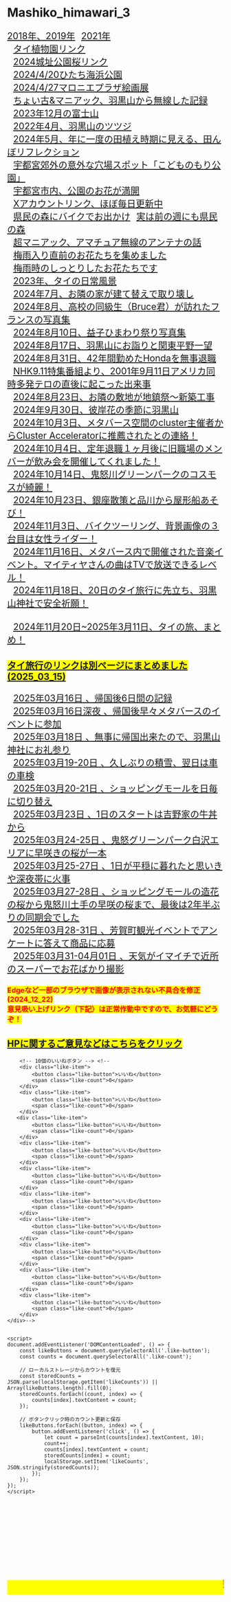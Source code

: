 # Mashiko_himawari_3

<html lang="ja">
 <head>
  <meta charset="utf-8" />
  <meta name="viewport" content="width=device-width, initial-scale=1.0"> 

<style type="text/css">

  p {
color: #fffafa;
font-size: 1.5em;
 }
<!--
 .red {color:#ff0000;}
 .grey {color:#999999;}
 .snow {color:#fffafa;}
 .yellow {color:#ff0000; background:#ffff00;}
 .blue {color:#0000ff;}
 .white {color:#ffffff; blinking;}
 .waku {border:2px dotted #99cc66;
　　　　　　line-height: 200%;
　　　　　　padding: 10px;}
 -->
	
 #preview{
	position: relative;
	border: 3px solid #333;
	background: #444;
	padding: 5px;
	display: none;
	color: #FFF;
	text-align: center;
}

@media	screen and (min-width: 540px),
	screen and (orientation: landscape) {
   p.note { display: none; }
}

#wrap {background:none} /*PC用の背景はオフ*/
body::before {
  content:"";
  display:block;
  position:fixed;
  top:0;
  left:0;
  z-index:-1;
  width:100%;
  height:100vh;
  background:url(https://torokoid.github.io/Mashiko_himawari_3/20230812_017.JPG) center/cover no-repeat; /*fixedをトル！*/
  -webkit-background-size:cover;/*Android4*/
  }


    <title>いいねボタン</title>

        .like-container {
            display: flex;
            flex-direction: column;
            align-items: flex-start;
            gap: 10px; /* ボタン間のスペース */
        }

        .like-item {
            display: flex;
            align-items: center;
        }

        .like-button {
            padding: 5px 10px;
            background-color: #007bff;
            color: white;
            border: none;
            border-radius: 5px;
            cursor: pointer;
        }

        .like-button:hover {
            background-color: #0056b3;
        }

        .like-count {
            margin-left: 10px;
        }

</style>

<link href="https://cdnjs.cloudflare.com/ajax/libs/lightbox2/2.7.1/css/lightbox.css" rel="stylesheet">
 
</head>
<body>

<p class="note">
  モバイル端末をお使いの場合は、画面を横向きにすると
  より見やすくご覧頂けます。
</p>

<div style="background-color:rgb(255,255,255,0.5);">
<p class="topicpath"><a href="https://torokoid.github.io/mashiko_himawari/">2018年、2019年</a>><a href="https://torokoid.github.io/mashiko_himawari_2/">2021年</a>>2023年<br>><a href="https://torokoid.github.io/2024Jan_Thailand__7/">タイ植物園リンク</a><br>><a href="https://torokoid.github.io/2024_Sakura/" target="_blank">2024城址公園桜リンク</a><br>><a href="https://torokoid.github.io/2024_hitachi_kaihin/" target="_blank">2024/4/20ひたち海浜公園</a><br>><a href="https://torokoid.github.io/2024Apr_Maronie/" target="_blank">2024/4/27マロニエプラザ絵画展</a><br>><a href="https://torokoid.github.io/hagurosan/" target="_blank">ちょい古&マニアック、羽黒山から無線した記録</a><br>><a href="https://torokoid.github.io/mt_fuji/" target="_blank">2023年12月の富士山</a><br>><a href="https://torokoid.github.io/hagurosan2/" target="_blank">2022年4月、羽黒山のツツジ</a><br>><a href="https://torokoid.github.io/2024May_tanboref/" target="_blank">2024年5月、年に一度の田植え時期に見える、田んぼリフレクション</a><br>><a href="https://torokoid.github.io/kodomonomori/" target="_blank">宇都宮郊外の意外な穴場スポット「こどものもり公園」</a><br>><a href="https://torokoid.github.io/park-s-flower/" target="_blank">宇都宮市内、公園のお花が満開</a><br>><a href="https://twitter.com/sajyan" target="_blank">Xアカウントリンク、ほぼ毎日更新中</a><br>><a href="https://torokoid.github.io/2024May25_kenmin/" target="_blank">県民の森にバイクでお出かけ</a>><a href="https://torokoid.github.io/2024May_Kenmin_forest/" target="_blank">実は前の週にも県民の森</a><br>><a href="https://torokoid.github.io/20240526_HF_ant/" target="_blank">超マニアック、アマチュア無線のアンテナの話</a><br>><a href="https://torokoid.github.io/20240622_flower/" target="_blank">梅雨入り直前のお花たちを集めました</a><br>><a href="https://torokoid.github.io/20240630_flower/" target="_blank">梅雨時のしっとりしたお花たちです</a><br>><a href="https://torokoid.github.io/2023_thailand/" target="_blank">2023年、タイの日常風景</a><br>><a href="https://torokoid.github.io/2024Jul_tatekae/" target="_blank">2024年7月、お隣の家が建て替えで取り壊し</a><br>><a href="https://torokoid.github.io/2024_paris11/" target="_blank">2024年8月、高校の同級生（Bruce君）が訪れたフランスの写真集</a><br>><a href="https://torokoid.github.io/Mashiko_himawari_4/" target="_blank">2024年8月10日、益子ひまわり祭り写真集</a><br>><a href="https://torokoid.github.io/20240817_hagurosan/" target="_blank">2024年8月17日、羽黒山にお詣りと関東平野一望</a><br>><a href="https://torokoid.github.io/2023_thailand/" target="_blank">2024年8月31日、42年間勤めたHondaを無事退職</a><br>><a href="https://torokoid.github.io/after_911/" target="_blank">NHK9.11特集番組より、2001年9月11日アメリカ同時多発テロの直後に起こった出来事</a><br>><a href="https://torokoid.github.io/2024Aug_tatekae3/" target="_blank">2024年8月23日、お隣の敷地が地鎮祭〜新築工事</a><br>><a href="https://torokoid.github.io/20240930_hagurosan/" target="_blank">2024年9月30日、彼岸花の季節に羽黒山</a><br>><a href="https://torokoid.github.io/20241003_cluster/" target="_blank">2024年10月3日、メタバース空間のcluster主催者からCluster Acceleratorに推薦されたとの連絡！</a><br>><a href="https://torokoid.github.io/20241004_fukuwauchi/" target="_blank">2024年10月4日、定年退職１ヶ月後に旧職場のメンバーが飲み会を開催してくれました！</a><br>><a href="https://torokoid.github.io/2024Oct14_cosmos/" target="_blank">2024年10月14日、鬼怒川グリーンパークのコスモスが綺麗！</a><br>><a href="https://torokoid.github.io/2024Oct23_85Kenyuukai/" target="_blank">2024年10月23日、銀座散策と品川から屋形船あそび！</a><br>><a href="https://torokoid.github.io/20241103_Ibaraki_bike/" target="_blank">2024年11月3日、バイクツーリング、背景画像の３台目は女性ライダー！</a><br>><a href="https://torokoid.github.io/20241116_ClusteMBG-6-/" target="_blank">2024年11月16日、メタバース内で開催された音楽イベント。マイティヤさんの曲はTVで放送できるレベル！</a><br>><a href="https://torokoid.github.io/20241118_hagurosan/" target="_blank">2024年11月18日、20日のタイ旅行に先立ち、羽黒山神社で安全祈願！</a><br><br>><a href="https://torokoid.github.io/20241120-20250311_Thailand/" target="_blank">2024年11月20日~2025年3月11日、タイの旅、まとめ！</a></p></div>

<!--
><a href="https://torokoid.github.io/20241120_bangkok/" target="_blank">2024年11月20日、宇都宮からマロニエバスで成田に移動、バンコクから北部チェンライまでの旅！</a><br>><a href="https://torokoid.github.io/20241129_KunFhone_Wedding/" target="_blank">2024年11月29日、ドイツ人男性と現地人女性の結婚式に出席</a><br>><a href="https://torokoid.github.io/20241130_chiangrai/" target="_blank">2024年11月30日 、チェンライ近郊にスイミングプール見つけました</a><br>><a href="https://torokoid.github.io/20241202_chiangrai/" target="_blank">2024/11/29〜12/02 、チェンライ近郊の散策状況</a><br>><a href="https://torokoid.github.io/20241204_chiangrai/" target="_blank">2024/12/03〜12/04 、チェンライで過ごす日々のまとめ</a><br>><a href="https://torokoid.github.io/20241207_chiangrai/" target="_blank">2024/12/05〜12/07 、チェンライ周辺のお花などまとめました</a><br>><a href="https://torokoid.github.io/20241209_chiangrai/" target="_blank">2024/12/08〜12/09 、チェンライ、日常の一コマ</a><br>><a href="https://torokoid.github.io/20241210_chiangrai/" target="_blank">2024/12/10 、チェンライ郊外、メーチャン、チャンチャワー町の市場</a><br>><a href="https://torokoid.github.io/20241213_chiangrai/" target="_blank">2024/12/13 、メーチャン中心部で毎週金曜日に開催される巨大市場</a><br>><a href="https://torokoid.github.io/20241215_chiangrai/" target="_blank">2024/12/15 、メーチャン市街から西に5分ほど行ったところにあるパトゥーン温泉</a><br>><a href="https://torokoid.github.io/20241216_chiangrai/" target="_blank">2024/12/16 、チェンライ近郊の大規模ショッピングモールを２店はしご</a><br>><a href="https://torokoid.github.io/20241219_chiangrai/" target="_blank">2024/12/19 、タイ渡航５週目になったのを機に、４週目までのお花画像まとめ</a><br>><a href="https://torokoid.github.io/20241220_chiangrai/" target="_blank">2024/12/20 、収穫されたカカオの実を天日干しなど</a><br>><a href="https://torokoid.github.io/20241223_chiangrai/" target="_blank">2024/12/23 、南国の夕焼け空と入道雲を集めました(30Dec:グラデーションが綺麗に見えるように画像解像度をアップ)</a><br>><a href="https://torokoid.github.io/20241224_chiangrai/" target="_blank">2024/12/24 、日本とは違うタイの特徴的なところを何点かまとめました</a><br>><a href="https://torokoid.github.io/20241226_chiangrai/" target="_blank">2024/12/26 、地方のごく一般的な集落で、年に一回開催されるローカルなお祭り</a><br>><a href="https://torokoid.github.io/20241227_chiangrai/" target="_blank">2024/12/27 、タイ北部の植物園を観光</a><br>><a href="https://torokoid.github.io/20241227_chiangrai_home/" target="_blank">2024/12/27お昼 、タイ地方都市の一般的なご家庭を訪問</a><br>><a href="https://torokoid.github.io/20241230_chiangrai/" target="_blank">2024/12/30 、さすがタイ、プール付きのレストランがありました</a><br>><a href="https://torokoid.github.io/20241231_chiangrai/" target="_blank">2024/12/31 、大晦日に、やや細かい現地情報</a><br>><a href="https://torokoid.github.io/20250101_chiangrai/" target="_blank">2025/01/01 、年末からお正月にかけてのタイのお空は賑やか！</a><br>><a href="https://torokoid.github.io/20250102_chiangrai/" target="_blank">2025/01/02 、タイのお正月は1日で終わり、2日は以前天日干しにしたカカオを収穫！</a><br>><a href="https://torokoid.github.io/20250103_chiangrai/" target="_blank">2025/01/03 、庭木に咲いたお花の蜜集めで蝶々と蜜蜂が集まりました</a><br>><a href="https://torokoid.github.io/20250104_chiangrai/" target="_blank">2025/01/04 、この時期の綺麗な夕暮れグラデーションなど</a><br>><a href="https://torokoid.github.io/20250105_chiangrai/" target="_blank">2025/01/05 、庭の鶏にヒナがかえって総勢20羽の子育てがスタート</a><br>><a href="https://torokoid.github.io/20250106_chiangrai/" target="_blank">2025/01/06 、ニワトリの大家族をかごから引っ越しする小屋の建築</a><br>><a href="https://torokoid.github.io/20250107_chiangrai/" target="_blank">2025/01/07 、仏教国タイの特徴的な部分をピックアップ</a><br>><a href="https://torokoid.github.io/20250108_chiangrai/" target="_blank">2025/01/08 、大学校内の道路を使った毎週水曜開催の市場を訪問</a><br>><a href="https://torokoid.github.io/20250109_chiangrai/" target="_blank">2025/01/09 、ショッピングモールで地域振興のイベントを見学</a><br>><a href="https://torokoid.github.io/20250110_chiangrai/" target="_blank">2025/01/10 、ショッピングモール内、スーパーや周辺の状況など</a><br>><a href="https://torokoid.github.io/20250111_chiangrai/" target="_blank">2025/01/11 、寒くなったので温泉、施設の噴水に虹がかかりました</a><br>><a href="https://torokoid.github.io/20250112_chiangrai/" target="_blank">2025/01/12 、どこにも出かけなかったので身の回りの画像集</a><br>><a href="https://torokoid.github.io/20250113_chiangrai/" target="_blank">2025/01/13 、VISA延長の手続きで町役場と入管を奔走</a><br>><a href="https://torokoid.github.io/20250114_chiangrai/" target="_blank">2025/01/14 、知り合いのお宅でお昼をいただきました</a><br>><a href="https://torokoid.github.io/20250115_chiangrai/" target="_blank">2025/01/15 、2日連続の手作り料理、その後は足湯でまったり</a><br>><a href="https://torokoid.github.io/20250116_chiangrai/" target="_blank">2025/01/16 、子供の相手したりお花眺めてたら、今日もお昼あるよ！と電話</a><br>><a href="https://torokoid.github.io/20250117_chiangrai/" target="_blank">2025/01/17 、朝のお月様から夜にかけての満天の星空まで</a><br>><a href="https://torokoid.github.io/20250118_chiangrai/" target="_blank">2025/01/18 、10日ぶりのプール、朝の月は欠けてゆき、夜には満天の星空</a><br>><a href="https://torokoid.github.io/20250119_chiangrai/" target="_blank">2025/01/19 、じゃれつく猫から、街の映像まで</a><br>><a href="https://torokoid.github.io/20250120_chiangrai/" target="_blank">2025/01/20 、タイにいるのに、Net遊び</a><br>><a href="https://torokoid.github.io/20250121_chiangrai/" target="_blank">2025/01/21 、いつもの平穏な1日かと思いきや・・・</a><br>><a href="https://torokoid.github.io/20250122_chiangrai/" target="_blank">2025/01/22 、平穏な1日、遺品のPC修理などして、最後は市場でお買い物</a><br>><a href="https://torokoid.github.io/20250123_chiangrai/" target="_blank">2025/01/23 、修理したPCで映画鑑賞して最後は満点の星空</a><br>><a href="https://torokoid.github.io/20250124_chiangrai/" target="_blank">2025/01/24 、先日亡くなった故人の散骨から夕焼けグラデーションまで</a><br>><a href="https://torokoid.github.io/20250125_chiangrai/" target="_blank">2025/01/25 、庭の鳥たちを眺めて、いつものプールへ、最後は夕焼けグラデーション</a><br>><a href="https://torokoid.github.io/20250126_chiangrai/" target="_blank">2025/01/26 、月はかなり細いので夜明け前に撮影、猫ちゃんシャンプーして最後は夕焼けグラデーション</a><br>><a href="https://torokoid.github.io/20250127_chiangrai/" target="_blank">2025/01/27 、朝から物干しキャリアの組み立て、一日中曇りでお花と動物のお世話で終了</a><br>><a href="https://torokoid.github.io/20250128_chiangrai/" target="_blank">2025/01/28 、朝焼けの空が復活、HPの改修依頼が舞い込みひと段落して庭のお花</a><br>><a href="https://torokoid.github.io/20250129_chiangrai/" target="_blank">2025/01/29 、朝は曇り空、お坊さんが5人も来て故人の供養、アヒルのヒナは無事家族に合流</a><br>><a href="https://torokoid.github.io/20250130_chiangrai/" target="_blank">2025/01/30 、日章旗のような朝日でスタート、アヒルのヒナを保護した後はプールと買い物</a><br>><a href="https://torokoid.github.io/20250131_chiangrai/" target="_blank">2025/01/31 、親戚にお昼をご馳走になり、日が暮れると細い月が綺麗</a><br>><a href="https://torokoid.github.io/20250201_chiangrai/" target="_blank">2025/02/01 、日の出前の空で夏の星座観察、いつもの大学でプールなど</a><br>><a href="https://torokoid.github.io/20250202_chiangrai/" target="_blank">2025/02/02 、日の出前の北斗七星から、親戚宅でお昼など</a><br>><a href="https://torokoid.github.io/20250203_chiangrai/" target="_blank">2025/02/03 、チェンマイから来たお客さんとお昼ご飯、その後はプール</a><br>><a href="https://torokoid.github.io/20250204_chiangrai/" target="_blank">2025/02/04 、夜明け前に星空撮ったらまた寝坊、最後は市場で買い出しして終了</a><br>><a href="https://torokoid.github.io/20250205_chiangrai/" target="_blank">2025/02/05 、雲の隙間から朝焼けの光、親戚宅でお昼をいただき役場で諸手続き</a><br>><a href="https://torokoid.github.io/20250206_chiangrai/" target="_blank">2025/02/06 、朝日の中で野鳥の鳴き声、メーチャンの街の同じ役場で昨日の続き</a><br>><a href="https://torokoid.github.io/20250207_chiangrai/" target="_blank">2025/02/07 、久々に朝焼けに間に合い、午後はいつものプールで最後は夕焼け</a><br>><a href="https://torokoid.github.io/20250208_chiangrai/" target="_blank">2025/02/08 、綺麗な朝焼けで始まり、ちびっ子のお相手と庭の鳥やお花で1日が暮れました</a><br>><a href="https://torokoid.github.io/20250209_chiangrai/" target="_blank">2025/02/09 、深夜の月撮影で始まり、いつもの親戚宅でお昼</a><br>><a href="https://torokoid.github.io/20250210_chiangrai/" target="_blank">2025/02/10 、ChiangRai ChiangMaiの片道4時間を往復<marquee behavior="left">02/10記事に画像説明文字追記(15Feb)</marquee></a><br>><a href="https://torokoid.github.io/20250211_chiangrai/" target="_blank">2025/02/11 、VISAの延長でラオスに越境</a><br>><a href="https://torokoid.github.io/20250212_chiangrai/" target="_blank">2025/02/12 、ラオス滞在2日目、朝からお寺のイベントを見学</a><br>><a href="https://torokoid.github.io/20250213_chiangrai/" target="_blank">2025/02/13 、ラオスに２泊してタイに戻ると、VISAが２ヶ月と10日延長されました</a><br>><a href="https://torokoid.github.io/20250214_chiangrai/" target="_blank">2025/02/14 、メーチャンの朝焼けからいつものプール、最後は夕焼け</a><br>><a href="https://torokoid.github.io/20250215_chiangrai/" target="_blank">2025/02/15 、久々のプールで疲れて起きられず、ゆっくりしてたらチョコメーカーのテイスターで味見</a><br>><a href="https://torokoid.github.io/20250216_chiangrai/" target="_blank">2025/02/16 、メーチャンでの日常が再開、近所を徒歩で散策しました</a><br>><a href="https://torokoid.github.io/20250217_chiangrai/" target="_blank">2025/02/17 、平凡な日常の中で、自動水やり器の作成。夕暮れは久々の紫グラデーション</a><br>><a href="https://torokoid.github.io/20250218_chiangrai/" target="_blank">2025/02/18 、買い物していつものプール、火曜木曜、限定開催の市場で尼僧さん目撃</a><br>><a href="https://torokoid.github.io/20250219_chiangrai/" target="_blank">2025/02/19 、メーチャンの街中でバイク観察、夕焼けはオレンジでした。最後はネットクリエータ「まいてゃ」さんの曲</a><br>><a href="https://torokoid.github.io/20250220_chiangrai/" target="_blank">2025/02/20 、夜明け前の星空撮影からご近所のお花、夕焼けは紫グラデーション</a><br>><a href="https://torokoid.github.io/20250221_chiangrai/" target="_blank">2025/02/21 、前日失敗した北極星の撮影から、道路工事と夕焼けグラデーション</a><br>><a href="https://torokoid.github.io/20250222_chiangrai/" target="_blank">2025/02/22 、ほとんどで歩かずにメタバースと無線で過ごす一日</a><br>><a href="https://torokoid.github.io/20250223_chiangrai/" target="_blank">2025/02/23 、扇風機修理して、プールの横でアスレチック</a><br>><a href="https://torokoid.github.io/20250224_chiangrai/" target="_blank">2025/02/24 、曇りがちな一日、メーチャンの街で役場など訪問</a><br>><a href="https://torokoid.github.io/20250225_chiangrai/" target="_blank">2025/02/25 、道路工事が一斉にスタート、市場で盲人に寄付してその後はショッピングモールに</a><br>><a href="https://torokoid.github.io/20250226_chiangrai/" target="_blank">2025/02/26 、満開の蘭からプールのサルビア、最後は夕焼けグラデーション</a><br>><a href="https://torokoid.github.io/20250227_chiangrai/" target="_blank">2025/02/27 、チェンライの街で山岳民族資料館を見学など</a><br>><a href="https://torokoid.github.io/20250228_chiangrai/" target="_blank">2025/02/28 、チェンライからバンコクに移動</a><br>><a href="https://torokoid.github.io/20250301_phattaya/" target="_blank">2025/03/01 、バンコクに一泊してパッタヤーに移動</a><br>><a href="https://torokoid.github.io/20250302_phattaya/" target="_blank">2025/03/02 、パタヤ2日目は市内のレストランとデザートのお店</a><br>><a href="https://torokoid.github.io/20250303_phattaya/" target="_blank">2025/03/03 、パタヤ3日目は知り合いたちと市内レストラン</a><br>><a href="https://torokoid.github.io/20250304_phattaya/" target="_blank">2025/03/04 、パタヤ4日目は宿泊場所の施設で遊びます</a><br>><a href="https://torokoid.github.io/20250305_phattaya/" target="_blank">2025/03/05 、パタヤ5日目は市内のショッピングモール</a><br>><a href="https://torokoid.github.io/20250306_phattaya/" target="_blank">2025/03/06 、パタヤからバンコクに移動して市内のショッピングモール</a><br>><a href="https://torokoid.github.io/20250307_bangkok/" target="_blank">2025/03/07 、バンコクのショッピングモールで音楽イベント</a><br>><a href="https://torokoid.github.io/20250308_bangkok/" target="_blank">2025/03/08 、2日続けて同じショッピングモール</a><br>><a href="https://torokoid.github.io/20250309_bangkok/" target="_blank">2025/03/09 、バンコク4日目は近所を散策</a><br>><a href="https://torokoid.github.io/20250310_bangkok/" target="_blank">2025/03/10 、バンコク5日目は深夜便で日本に帰国、お昼の12時過ぎに宇都宮着でした(タイ旅行シリーズは終了です)</a>-->


<h2><span class="yellow"><a href="https://torokoid.github.io/20241120-20250311_Thailand/" target="_blank">タイ旅行のリンクは別ページにまとめました(2025_03_15)</a></span></h2>

<div style="background-color:rgb(255,255,255,0.5);">
<p class="topicpath">
><a href="https://torokoid.github.io/20250312_16_tochigi/" target="_blank">2025年03月16日 、帰国後6日間の記録</a><br>><a href="https://torokoid.github.io/20250316_No10MGB/" target="_blank">2025年03月16日深夜 、帰国後早々メタバースのイベントに参加</a><br>><a href="https://torokoid.github.io/20250318_tochigi/" target="_blank">2025年03月18日 、無事に帰国出来たので、羽黒山神社にお礼参り</a><br>><a href="https://torokoid.github.io/20250320_tochigi/" target="_blank">2025年03月19-20日 、久しぶりの積雪、翌日は車の車検</a><br>><a href="https://torokoid.github.io/20250321_tochigi/" target="_blank">2025年03月20-21日 、ショッピングモールを日毎に切り替え</a><br>><a href="https://torokoid.github.io/20250323_tochigi/" target="_blank">2025年03月23日 、1日のスタートは吉野家の牛丼から</a><br>><a href="https://torokoid.github.io/20250325_tochigi/" target="_blank">2025年03月24-25日 、鬼怒グリーンパーク白沢エリアに早咲きの桜が一本</a><br>><a href="https://torokoid.github.io/20250327_tochigi/" target="_blank">2025年03月25-27日 、1日が平穏に暮れたと思いきや深夜帯に火事</a><br>><a href="https://torokoid.github.io/20250328_tochigi/" target="_blank">2025年03月27-28日 、ショッピングモールの造花の桜から鬼怒川土手の早咲の桜まで、最後は2年半ぶりの同期会でした</a><br>><a href="https://torokoid.github.io/20250331_tochigi/" target="_blank">2025年03月28-31日 、芳賀町観光イベントでアンケートに答えて商品に応募</a><br>><a href="https://torokoid.github.io/20250402_tochigi/" target="_blank">2025年03月31-04月01日 、天気がイマイチで近所のスーパーでお花ばかり撮影</a></p></div>



<h3><span class="yellow">Edgeなど一部のブラウザで画像が表示されない不具合を修正(2024_12_22)<br>意見吸い上げリンク（下記）は正常作動中ですので、お気軽にどうぞ！</span></h3>

<h2><span class="yellow"><a href="mailto:torokoid@gmail.com?subject=Mashiko_himawari_3から">HPに関するご意見などはこちらをクリック</a></span></h2>

<!--
    <div class="like-container">-->
        <!-- 10個のいいねボタン --> <!--
        <div class="like-item">
            <button class="like-button">いいね</button>
            <span class="like-count">0</span>
        </div>
        <div class="like-item">
            <button class="like-button">いいね</button>
            <span class="like-count">0</span>
        </div>
       <div class="like-item">
            <button class="like-button">いいね</button>
            <span class="like-count">0</span>
        </div>
        <div class="like-item">
            <button class="like-button">いいね</button>
            <span class="like-count">0</span>
        </div>
        <div class="like-item">
            <button class="like-button">いいね</button>
            <span class="like-count">0</span>
        </div>
        <div class="like-item">
            <button class="like-button">いいね</button>
            <span class="like-count">0</span>
        </div>
        <div class="like-item">
            <button class="like-button">いいね</button>
            <span class="like-count">0</span>
        </div>
        <div class="like-item">
            <button class="like-button">いいね</button>
            <span class="like-count">0</span>
        </div>
        <div class="like-item">
            <button class="like-button">いいね</button>
            <span class="like-count">0</span>
        </div>
        <div class="like-item">
            <button class="like-button">いいね</button>
            <span class="like-count">0</span>
        </div>
    </div>-->


    <script>
    document.addEventListener('DOMContentLoaded', () => {
        const likeButtons = document.querySelectorAll('.like-button');
        const counts = document.querySelectorAll('.like-count');
        
        // ローカルストレージからカウントを復元
        const storedCounts = JSON.parse(localStorage.getItem('likeCounts')) || Array(likeButtons.length).fill(0);
        storedCounts.forEach((count, index) => {
            counts[index].textContent = count;
        });

        // ボタンクリック時のカウント更新と保存
        likeButtons.forEach((button, index) => {
            button.addEventListener('click', () => {
                let count = parseInt(counts[index].textContent, 10);
                count++;
                counts[index].textContent = count;
                storedCounts[index] = count;
                localStorage.setItem('likeCounts', JSON.stringify(storedCounts));
            });
        });
    });
    </script>

<br><br><br><br><br>

<h1><span class="yellow"><marquee behavior="left">!!! 2023年8月12日(土)栃木県芳賀郡益子町上山、ひまわり祭りにお邪魔しました !!!</marquee></span></h1>
<br><br><br><br><br><br><br><br><br><br><br><br><br><br><br><br><br><br><br><br><br><br><br><br><br><br><br><br><br><br><br><br><br><br><br><br><br><br><br>
	
<p align="left"> <img src="QR_mashiko_3.png" alt="アクセス用QRコード" width="100">アクセス用QRコード</p>
<h3><span class="white">JR宇都宮駅から28kmほど南東に行ったところにある、益子ひまわり祭り会場です。</span></h3>
<a href="20230812_000.png" data-lightbox="abc"><img src="20230812_000.png" alt="サンプル画像" width="900" /></a>
<a href="20230812_001.JPG" data-lightbox="abc"><img src="20230812_001.JPG" alt="サンプル画像" width="900" /></a>
<a href="20230812_002.JPG" data-lightbox="abc"><img src="20230812_002.JPG" alt="サンプル画像" width="900" /></a>
<a href="20230812_003.JPG" data-lightbox="abc"><img src="20230812_003.JPG" alt="サンプル画像" width="900" /></a>
<a href="20230812_004.JPG" data-lightbox="abc"><img src="20230812_004.JPG" alt="サンプル画像" width="900" /></a>
<a href="20230812_005.JPG" data-lightbox="abc"><img src="20230812_005.JPG" alt="サンプル画像" width="900" /></a>
<a href="20230812_006.JPG" data-lightbox="abc"><img src="20230812_006.JPG" alt="サンプル画像" width="900" /></a>
<a href="20230812_007.JPG" data-lightbox="abc"><img src="20230812_007.JPG" alt="サンプル画像" width="900" /></a>
<a href="20230812_008.JPG" data-lightbox="abc"><img src="20230812_008.JPG" alt="サンプル画像" width="900" /></a>
<a href="20230812_009.JPG" data-lightbox="abc"><img src="20230812_009.JPG" alt="サンプル画像" width="900" /></a>
<a href="20230812_010.JPG" data-lightbox="abc"><img src="20230812_010.JPG" alt="サンプル画像" width="900" /></a>
<a href="20230812_011.JPG" data-lightbox="abc"><img src="20230812_011.JPG" alt="サンプル画像" width="900" /></a>
<a href="20230812_012.JPG" data-lightbox="abc"><img src="20230812_012.JPG" alt="サンプル画像" width="900" /></a>
<a href="20230812_013.JPG" data-lightbox="abc"><img src="20230812_013.JPG" alt="サンプル画像" width="900" /></a>
<a href="20230812_014.JPG" data-lightbox="abc"><img src="20230812_014.JPG" alt="サンプル画像" width="900" /></a>
<a href="20230812_015.JPG" data-lightbox="abc"><img src="20230812_015.JPG" alt="サンプル画像" width="900" /></a>
<a href="20230812_016.JPG" data-lightbox="abc"><img src="20230812_016.JPG" alt="サンプル画像" width="900" /></a>
<a href="20230812_017.JPG" data-lightbox="abc"><img src="20230812_017.JPG" alt="サンプル画像" width="900" /></a>
<a href="20230812_018.JPG" data-lightbox="abc"><img src="20230812_018.JPG" alt="サンプル画像" width="900" /></a>
<a href="20230812_019.JPG" data-lightbox="abc"><img src="20230812_019.JPG" alt="サンプル画像" width="900" /></a>
<a href="20230812_020.JPG" data-lightbox="abc"><img src="20230812_020.JPG" alt="サンプル画像" width="900" /></a>
<a href="20230812_021.JPG" data-lightbox="abc"><img src="20230812_021.JPG" alt="サンプル画像" width="900" /></a>
<a href="20230812_022.JPG" data-lightbox="abc"><img src="20230812_022.JPG" alt="サンプル画像" width="900" /></a>
<a href="20230812_023.JPG" data-lightbox="abc"><img src="20230812_023.JPG" alt="サンプル画像" width="900" /></a>
<a href="20230812_024.JPG" data-lightbox="abc"><img src="20230812_024.JPG" alt="サンプル画像" width="900" /></a>
<a href="20230812_025.JPG" data-lightbox="abc"><img src="20230812_025.JPG" alt="サンプル画像" width="900" /></a>
<a href="20230812_026.JPG" data-lightbox="abc"><img src="20230812_026.JPG" alt="サンプル画像" width="900" /></a>
<a href="20230812_027.JPG" data-lightbox="abc"><img src="20230812_027.JPG" alt="サンプル画像" width="900" /></a>
<a href="20230812_028.JPG" data-lightbox="abc"><img src="20230812_028.JPG" alt="サンプル画像" width="900" /></a>
<a href="20230812_029.JPG" data-lightbox="abc"><img src="20230812_029.JPG" alt="サンプル画像" width="900" /></a>
<a href="20230812_030.JPG" data-lightbox="abc"><img src="20230812_030.JPG" alt="サンプル画像" width="900" /></a>

<h4><span class="white">↓益子、ひまわり祭りHPへのリンク</span></h4>
	<a href="https://www.town.mashiko.lg.jp/page/page003882.html" target="_blank"><h2>益子ひまわり祭り</h2></a><br><br>
<p>Map</p>
<iframe src="https://www.google.com/maps/embed?pb=!1m18!1m12!1m3!1d57797.491997464094!2d140.03297052032545!3d36.45868618953245!2m3!1f0!2f0!3f0!3m2!1i1024!2i768!4f13.1!3m3!1m2!1s0x6021fcf6baaf53b7%3A0xbef08ba7ae9da2d0!2z44Gy44G-44KP44KK56Wt5Lya5aC0!5e0!3m2!1sen!2sjp!4v1564575158565!5m2!1sen!2sjp" width="600" height="450" frameborder="0" style="border:0" allowfullscreen></iframe>




<br><br><br><br><br><br><br><br><br><br><br><br><br><br><br><br><br><br><br><br><br><br><br><br><br><br><br><br><br><br><br><br><br><br><br><br><br><br><br>

<p align="right"><marquee direction="left" scrollamount="5" width="85%">去年と同じ種ですが、天候の関係で今年のお花は少し小さめとのこと！ (^_^)/~hada</marquee></p>

<script src="https://code.jquery.com/jquery-1.12.4.min.js" type="text/javascript"></script>
<script src="https://cdnjs.cloudflare.com/ajax/libs/lightbox2/2.7.1/js/lightbox.min.js" type="text/javascript"></script>


<br><br>

<script type='text/javascript' src='https://torokoid.github.io/shiba/jquery.js?ver=1.12.4'></script>
<script src="https://torokoid.github.io/shiba/jquery.goup.min.js"></script>
<script src="https://torokoid.github.io/shiba/my.js"></script> 



<!-- フッタ -->
 <footer><span class="white">
 Copyright 2023/08/12 S.Hada
	 </span></footer>

</body>
</html>
